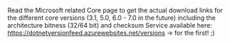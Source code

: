 Read the Microsoft related Core page to get the actual download links for the different core versions (3.1, 5.0, 6.0 - 7.0 in the future) including the architecture bitness (32/64 bit) and checksum
Service available here: https://dotnetversionfeed.azurewebsites.net/versions -> for the first! ;)
